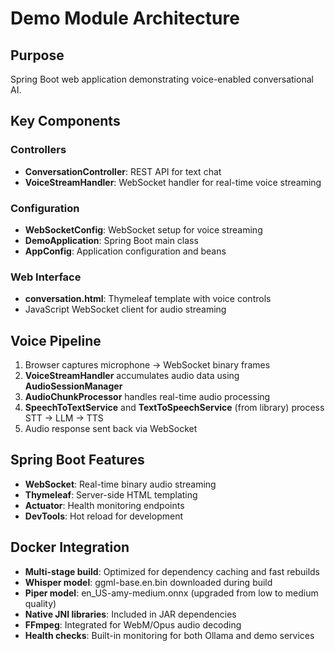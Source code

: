 # Demo Module Architecture

## Purpose

Spring Boot web application demonstrating voice-enabled conversational AI.

## Key Components

### Controllers

- **ConversationController**: REST API for text chat
- **VoiceStreamHandler**: WebSocket handler for real-time voice streaming

### Configuration

- **WebSocketConfig**: WebSocket setup for voice streaming
- **DemoApplication**: Spring Boot main class
- **AppConfig**: Application configuration and beans

### Web Interface

- **conversation.html**: Thymeleaf template with voice controls
- JavaScript WebSocket client for audio streaming

## Voice Pipeline

1. Browser captures microphone → WebSocket binary frames
2. **VoiceStreamHandler** accumulates audio data using **AudioSessionManager**
3. **AudioChunkProcessor** handles real-time audio processing
4. **SpeechToTextService** and **TextToSpeechService** (from library) process STT → LLM → TTS
5. Audio response sent back via WebSocket

## Spring Boot Features

- **WebSocket**: Real-time binary audio streaming
- **Thymeleaf**: Server-side HTML templating
- **Actuator**: Health monitoring endpoints
- **DevTools**: Hot reload for development

## Docker Integration

- **Multi-stage build**: Optimized for dependency caching and fast rebuilds
- **Whisper model**: ggml-base.en.bin downloaded during build
- **Piper model**: en_US-amy-medium.onnx (upgraded from low to medium quality)
- **Native JNI libraries**: Included in JAR dependencies
- **FFmpeg**: Integrated for WebM/Opus audio decoding
- **Health checks**: Built-in monitoring for both Ollama and demo services
